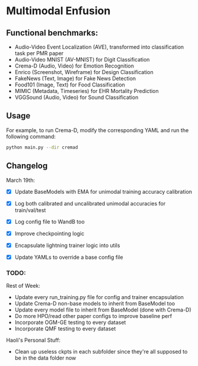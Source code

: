 # Multimodal Enfusion

## Functional benchmarks: 
- Audio-Video Event Localization (AVE), transformed into classification task per PMR paper
- Audio-Video MNIST (AV-MNIST) for Digit Classification
- Crema-D (Audio, Video) for Emotion Recognition
- Enrico (Screenshot, Wireframe) for Design Classification
- FakeNews (Text, Image) for Fake News Detection
- Food101 (Image, Text) for Food Classification
- MIMIC (Metadata, Timeseries) for EHR Mortality Prediction
- VGGSound (Audio, Video) for Sound Classification

## Usage

For example, to run Crema-D, modify the corresponding YAML and run the following command:
```bash
python main.py --dir cremad
```



## Changelog

March 19th:
- [x] Update BaseModels with EMA for unimodal training accuracy calibration
- [x] Log both calibrated and uncalibrated unimodal accuracies for train/val/test
- [x] Log config file to WandB too
- [x] Improve checkpointing logic
- [x] Encapsulate lightning trainer logic into utils
- [x] Update YAMLs to override a base config file


### TODO: 

Rest of Week:
- Update every run_training.py file for config and trainer encapsulation
- Update Crema-D non-base models to inherit from BaseModel too
- Update every model file to inherit from BaseModel (done with Crema-D)
- Do more HPO/read other paper configs to improve baseline perf
- Incorporate OGM-GE testing to every dataset
- Incorporate QMF testing to every dataset

Haoli's Personal Stuff: 
- Clean up useless ckpts in each subfolder since they're all supposed to be in the data folder now